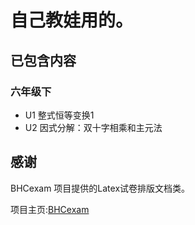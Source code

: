 # 自己教娃用的。

## 已包含内容
### 六年级下
* U1 整式恒等变换1
* U2 因式分解：双十字相乘和主元法

## 感谢
BHCexam 项目提供的Latex试卷排版文档类。

项目主页:[BHCexam](https://github.com/mathedu4all/bhcexam)


